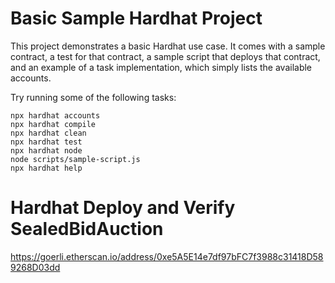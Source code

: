 # Basic Sample Hardhat Project

This project demonstrates a basic Hardhat use case. It comes with a sample contract, a test for that contract, a sample script that deploys that contract, and an example of a task implementation, which simply lists the available accounts.

Try running some of the following tasks:

```shell
npx hardhat accounts
npx hardhat compile
npx hardhat clean
npx hardhat test
npx hardhat node
node scripts/sample-script.js
npx hardhat help
```
# Hardhat Deploy and Verify SealedBidAuction

https://goerli.etherscan.io/address/0xe5A5E14e7df97bFC7f3988c31418D589268D03dd
